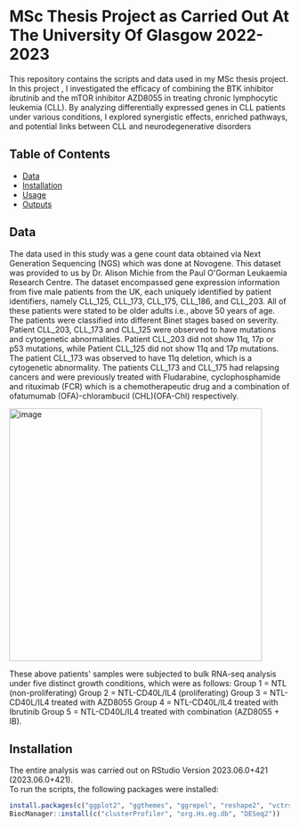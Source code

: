 # MSc Thesis Project as Carried Out At The University Of Glasgow 2022-2023

This repository contains the scripts and data used in my MSc thesis project. In this project , I investigated the efficacy of combining the BTK inhibitor ibrutinib and the mTOR inhibitor AZD8055 in treating chronic lymphocytic leukemia (CLL). By analyzing differentially expressed genes in CLL patients under various conditions, I explored synergistic effects, enriched pathways, and potential links between CLL and neurodegenerative disorders

## Table of Contents

- [Data](#data)
- [Installation](#installation)
- [Usage](#usage)
- [Outputs](#outputs)

## Data

The data used in this study was a gene count data obtained via Next Generation
Sequencing (NGS) which was done at Novogene. This dataset was provided to us by Dr.
Alison Michie from the Paul O'Gorman Leukaemia Research Centre. The dataset
encompassed gene expression information from five male patients from the UK, each
uniquely identified by patient identifiers, namely CLL_125, CLL_173, CLL_175,
CLL_186, and CLL_203. All of these patients were stated to be older adults i.e., above
50 years of age. The patients were classified into different Binet stages based on severity.
Patient CLL_203, CLL_173 and CLL_125 were observed to have mutations and
cytogenetic abnormalities. Patient CLL_203 did not show 11q, 17p or p53 mutations,
while Patient CLL_125 did not show 11q and 17p mutations. The patient CLL_173 was
observed to have 11q deletion, which is a cytogenetic abnormality. The patients CLL_173
and CLL_175 had relapsing cancers and were previously treated with Fludarabine,
cyclophosphamide and rituximab (FCR) which is a chemotherapeutic drug and a
combination of ofatumumab (OFA)-chlorambucil (CHL)(OFA-Chl) respectively. 

<img width="454" alt="image" src="https://github.com/vanillaberryparfait/University-Of-Glasgow-MSc-Thesis/assets/80147829/71390203-4ebf-4a93-a93c-6d158cf4399d">

These above patients' samples were subjected to bulk RNA-seq analysis under five
distinct growth conditions, which were as follows:
Group 1 = NTL (non-proliferating)
Group 2 = NTL-CD40L/IL4 (proliferating)
Group 3 = NTL-CD40L/IL4 treated with AZD8055
Group 4 = NTL-CD40L/IL4 treated with Ibrutinib
Group 5 = NTL-CD40L/IL4 treated with combination (AZD8055 + IB).

## Installation

The entire analysis was carried out on RStudio Version 2023.06.0+421 (2023.06.0+421). <br/> 
To run the scripts, the following packages were installed:

```r
install.packages(c("ggplot2", "ggthemes", "ggrepel", "reshape2", "vctrs", "amap", "devtools", "Biobase", "sva", "pheatmap"))
BiocManager::install(c("clusterProfiler", "org.Hs.eg.db", "DESeq2"))

```

